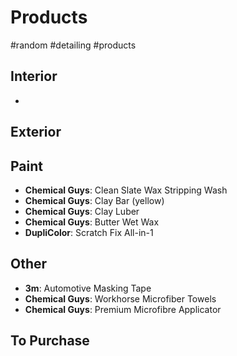 # Products
#random #detailing #products

## Interior
- 

## Exterior


## Paint
- **Chemical Guys**: Clean Slate Wax Stripping Wash
- **Chemical Guys**: Clay Bar (yellow)
- **Chemical Guys**: Clay Luber
- **Chemical Guys**: Butter Wet Wax
- **DupliColor**: Scratch Fix All-in-1

## Other
- **3m**: Automotive Masking Tape
- **Chemical Guys**: Workhorse Microfiber Towels
- **Chemical Guys**: Premium Microfibre Applicator

## To Purchase
